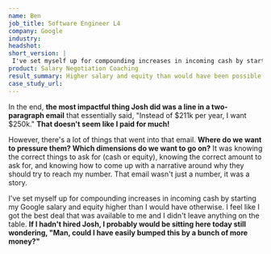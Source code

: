 ```yaml
---
name: Ben
job_title: Software Engineer L4
company: Google
industry: 
headshot: 
short_version: |
 I've set myself up for compounding increases in incoming cash by starting my Google salary and equity higher than I would have otherwise. I feel like I got the best deal that was available to me and I didn't leave anything on the table. **If I hadn't hired Josh, I probably would be sitting here today still wondering, "Man, could I have easily bumped this by a bunch of more money?"**.
product: Salary Negotiation Coaching
result_summary: Higher salary and equity than would have been possible otherwise.
case_study_url: 
---
```


In the end, **the most impactful thing Josh did was a line in a two-paragraph email** that essentially said, "Instead of $211k per year, I want $250k." **That doesn't seem like I paid for much!**

However, there's a lot of things that went into that email. **Where do we want to pressure them? Which dimensions do we want to go on?** It was knowing the correct things to ask for (cash or equity), knowing the correct amount to ask for, and knowing how to come up with a narrative around why they should try to reach my number. That email wasn't just a number, it was a story.

I've set myself up for compounding increases in incoming cash by starting my Google salary and equity higher than I would have otherwise. I feel like I got the best deal that was available to me and I didn't leave anything on the table. **If I hadn't hired Josh, I probably would be sitting here today still wondering, "Man, could I have easily bumped this by a bunch of more money?"**